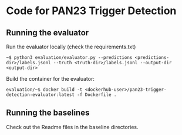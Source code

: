 # Code for PAN23 Trigger Detection

## Running the evaluator

Run the evaluator locally (check the requirements.txt)

	~$ python3 evaluation/evaluator.py --predictions <predictions-dir>/labels.jsonl --truth <truth-dir>/labels.jsonl --output-dir <output-dir>

<!-- Run command for tira: 
	python3 evaluator.py --output-format protobuf --predictions ${inputRun}/labels.jsonl --truth ${inputDataset}/labels.jsonl --output-dir $outputDir
-->

Build the container for the evaluator:

    evaluation/~$ docker build -t <dockerhub-user>/pan23-trigger-detection-evaluator:latest -f Dockerfile .

## Running the baselines

Check out the Readme files in the baseline directories. 
